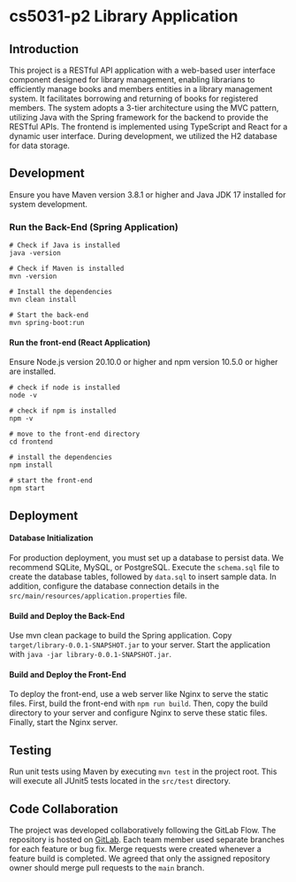 # cs5031-p2 Library Application

## Introduction
This project is a RESTful API application with a web-based user interface component designed for library management, enabling librarians to efficiently manage books and members entities in a library management system. It facilitates borrowing and returning of books for registered members. The system adopts a 3-tier architecture using the MVC pattern, utilizing Java with the Spring framework for the backend to provide the RESTful APIs. The frontend is implemented using TypeScript and React for a dynamic user interface. During development, we utilized the H2 database for data storage.

## Development
Ensure you have Maven version 3.8.1 or higher and Java JDK 17 installed for system development.

### Run the Back-End (Spring Application)
```shell
# Check if Java is installed
java -version

# Check if Maven is installed
mvn -version 

# Install the dependencies
mvn clean install 

# Start the back-end
mvn spring-boot:run 
```

#### Run the front-end (React Application)
Ensure Node.js version 20.10.0 or higher and npm version 10.5.0 or higher are installed.

```shell
# check if node is installed
node -v

# check if npm is installed
npm -v

# move to the front-end directory
cd frontend

# install the dependencies
npm install

# start the front-end
npm start 
```

## Deployment
#### Database Initialization
For production deployment, you must set up a database to persist data. We recommend SQLite, MySQL, or PostgreSQL. Execute the `schema.sql` file to create the database tables, followed by `data.sql` to insert sample data. In addition, configure the database connection details in the `src/main/resources/application.properties` file.

#### Build and Deploy the Back-End
Use mvn clean package to build the Spring application. Copy `target/library-0.0.1-SNAPSHOT.jar` to your server. Start the application with `java -jar library-0.0.1-SNAPSHOT.jar`.

#### Build and Deploy the Front-End
To deploy the front-end, use a web server like Nginx to serve the static files. First, build the front-end with `npm run build`. Then, copy the build directory to your server and configure Nginx to serve these static files. Finally, start the Nginx server.

## Testing
Run unit tests using Maven by executing `mvn test` in the project root. This will execute all JUnit5 tests located in the `src/test` directory.

## Code Collaboration
The project was developed collaboratively following the GitLab Flow. The repository is hosted on [GitLab](https://gitlab.cs.st-andrews.ac.uk/cs5031-p2-group01/cs5031-p2). Each team member used separate branches for each feature or bug fix. Merge requests were created whenever a feature build is completed. We agreed that only the assigned repository owner should merge pull requests to the `main` branch.